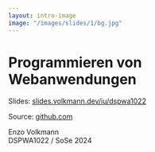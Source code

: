```yaml
---
layout: intro-image
image: "/images/slides/1/bg.jpg"
---
```


# Programmieren von Webanwendungen

<div class="text-base">
  <p>
    Slides:
    <a href="https://slides.volkmann.dev/iu/dspwa1022" target="_blank">
      slides.volkmann.dev/iu/dspwa1022
    </a>
  </p>
  
  <p>
    Source:
    <a href="https://github.com/volkmann-design-code/IU-DSPWA1022-Programmierung-von-Web-Anwendungen" target="_blank">
      github.com
    </a>
  </p>
</div>

<div class="absolute bottom-10 left">
  Enzo Volkmann
</div>

<div class="absolute bottom-10 right">
  DSPWA1022 / SoSe 2024
</div>
